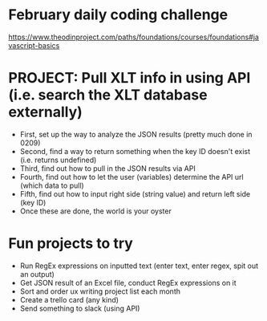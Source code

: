 # February daily coding challenge
https://www.theodinproject.com/paths/foundations/courses/foundations#javascript-basics

# PROJECT: Pull XLT info in using API (i.e. search the XLT database externally)
- First, set up the way to analyze the JSON results (pretty much done in 0209)
- Second, find a way to return something when the key ID doesn't exist (i.e. returns undefined)
- Third, find out how to pull in the JSON results via API
- Fourth, find out how to let the user (variables) determine the API url (which data to pull)
- Fifth, find out how to input right side (string value) and return left side (key ID)
- Once these are done, the world is your oyster

# Fun projects to try
- Run RegEx expressions on inputted text (enter text, enter regex, spit out an output)
- Get JSON result of an Excel file, conduct RegEx expressions on it
- Sort and order ux writing project list each month
- Create a trello card (any kind)
- Send something to slack (using API)
